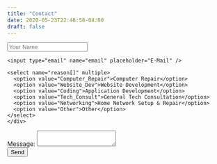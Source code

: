 ```yaml
---
title: "Contact"
date: 2020-05-23T22:48:58-04:00
draft: false
---
```

<div class="vpanel">
<div class="vwrap">

<form name="contact" method="POST" data-netlify="true">
	<div class="vheader item3">
    <input type="text" name="name" placeholder="Your Name"/>  
  
    <input type="email" name="email" placeholder="E-Mail" />
  
    <select name="reason[]" multiple>
      <option value="Computer_Repair">Computer Repair</option>
      <option value="Website_Dev">Website Development</option>
      <option value="Coding">Application Development</option>
      <option value="Tech_Consult">General Tech Consultation</option>
      <option value="Networking">Home Network Setup & Repair</option>
      <option value="Other">Other</option>
    </select>
    </div>
 <div class="vedit">
    <label>Message: <textarea name="message"></textarea></label>
  </div>
  <div class="vrow">
  	<div class="text-right">
  	<button type="submit">Send</button>
  	</div>
    
  </p>
</form>
</div>
</div>